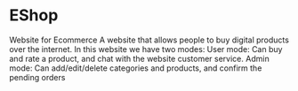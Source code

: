 # EShop
Website for Ecommerce 
A website that allows people to buy digital products over the internet.
In this website we have two modes:
    User mode: Can buy and rate a product, and chat with the website customer service.
    Admin mode: Can add/edit/delete categories and products, and confirm the pending orders
